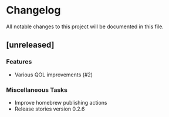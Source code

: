 # Changelog

All notable changes to this project will be documented in this file.

## [unreleased]

### Features

- Various QOL improvements (#2)

### Miscellaneous Tasks

- Improve homebrew publishing actions
- Release stories version 0.2.6

<!-- generated by git-cliff -->
